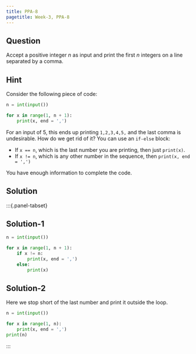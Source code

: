 ```yaml
---
title: PPA-8
pagetitle: Week-3, PPA-8
---
```


## Question

Accept a positive integer $n$ as input and print the first $n$ integers on a line separated by a comma.



## Hint

Consider the following piece of code:

```python
n = int(input())

for x in range(1, n + 1):
    print(x, end = ',')
```

For an input of $5$, this ends up printing `1,2,3,4,5,` and the last comma is undesirable. How do we get rid of it? You can use an `if-else` block:

- If `x == n`, which is the last number you are printing, then just `print(x)`.
- If `x != n`, which is any other number in the sequence, then `print(x, end = ',')`

You have enough information to complete the code.



## Solution

:::{.panel-tabset}

## Solution-1

```python
n = int(input())

for x in range(1, n + 1):
    if x != n:
        print(x, end = ',')
    else:
        print(x)
```

## Solution-2

Here we stop short of the last number and print it outside the loop.

```python
n = int(input())

for x in range(1, n):
    print(x, end = ',')
print(n)
```

:::
